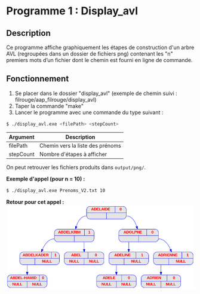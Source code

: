 # Programme 1 : Display_avl

## Description
Ce programme affiche graphiquement les étapes de construction d'un arbre AVL (regroupées dans un dossier de fichiers png) contenant les "n" premiers mots d’un fichier dont le chemin est fourni en ligne de commande.
## Fonctionnement
1. Se placer dans le dossier "display_avl" (exemple de chemin suivi : filrouge/aap_filrouge/display_avl)
2. Taper la commande "make"
3. Lancer le programme avec une commande du type suivant :
```bash
$ ./display_avl.exe <filePath> <stepCount>
```
| Argument | Description | 
| - | - |
| filePath | Chemin vers la liste des prénoms |
| stepCount | Nombre d'étapes à afficher |

On peut retrouver les fichiers produits dans `output/png/`.

__Exemple d'appel (pour n = 10) :__
```bash
$ ./display_avl.exe Prenoms_V2.txt 10
```
__Retour pour cet appel :__
![Getting Started](image_display_avl.png)
